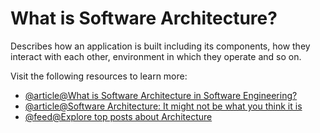 # What is Software Architecture?

Describes how an application is built including its components, how they interact with each other, environment in which they operate and so on.

Visit the following resources to learn more:

- [@article@What is Software Architecture in Software Engineering?](https://webcache.googleusercontent.com/search?q=cache:ya4xvYaEckQJ:https://www.future-processing.com/blog/what-is-software-architecture-in-software-engineering/\&cd=1\&hl=es-419\&ct=clnk\&gl=ar)
- [@article@Software Architecture: It might not be what you think it is](https://www.infoq.com/articles/what-software-architecture/)
- [@feed@Explore top posts about Architecture](https://app.daily.dev/tags/architecture?ref=roadmapsh)
